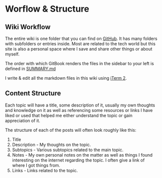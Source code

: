 # Worflow & Structure

## Wiki Workflow

The entire wiki is one folder that you can find on [GitHub](https://github.com/woodrowpearson/gitbook-public). It has many folders with subfolders or entries inside. Most are related to the tech world but this site is also a personal space where I save and share other things or about myself.

The order with which GitBook renders the files in the sidebar to your left is defined in [SUMMARY.md](https://github.com/woodrowpearson/gitbook-public/blob/master/SUMMARY.md)

I write & edit all the markdown files in this wiki using [iTerm 2](https://github.com/woodrowpearson/gitbook-public/tree/d77412653779627730c1ac82bc18f41e47efbcd8/macos/macos-apps/iterm/README.md).

## Content Structure

Each topic will have a title, some description of it, usually my own thoughts and knowledge on it as well as referencing some resources or links I have liked or used that helped me either understand the topic or gain appreciation of it.

The structure of each of the posts will often look roughly like this:

1. Title
2. Description - My thoughts on the topic.
3. Subtopics - Various subtopics related to the main topic.
4. Notes - My own personal notes on the matter as well as things I found interesting on the internet regarding the topic. I often give a link of where I got things from.
5. Links - Links related to the topic.

